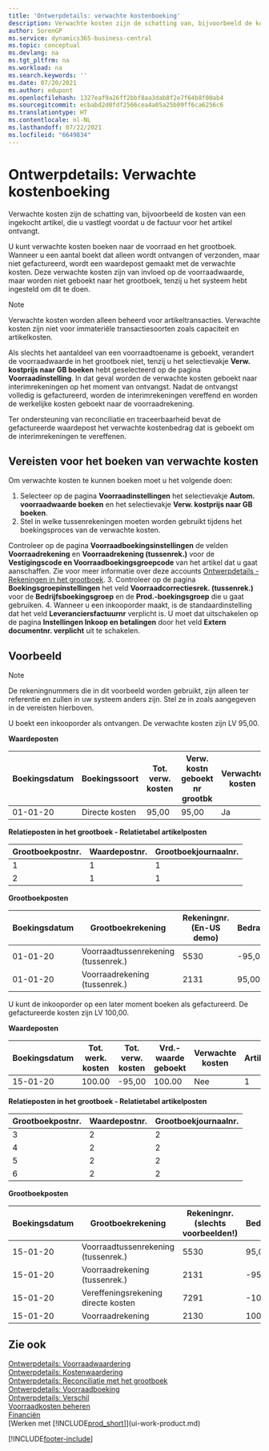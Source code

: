 ```yaml
---
title: 'Ontwerpdetails: verwachte kostenboeking'
description: Verwachte kosten zijn de schatting van, bijvoorbeeld de kosten van een ingekocht artikel, die u vastlegt voordat u de factuur voor het artikel ontvangt.
author: SorenGP
ms.service: dynamics365-business-central
ms.topic: conceptual
ms.devlang: na
ms.tgt_pltfrm: na
ms.workload: na
ms.search.keywords: ''
ms.date: 07/20/2021
ms.author: edupont
ms.openlocfilehash: 1327eaf9a26ff2bbf8aa3dab8f2e7f64b8f00ab4
ms.sourcegitcommit: ecbabd2d0fdf2566cea4a05a25b09ff6ca6256c6
ms.translationtype: HT
ms.contentlocale: nl-NL
ms.lasthandoff: 07/22/2021
ms.locfileid: "6649834"
---
```

# <a name="design-details-expected-cost-posting"></a>Ontwerpdetails: Verwachte kostenboeking
Verwachte kosten zijn de schatting van, bijvoorbeeld de kosten van een ingekocht artikel, die u vastlegt voordat u de factuur voor het artikel ontvangt.  

 U kunt verwachte kosten boeken naar de voorraad en het grootboek. Wanneer u een aantal boekt dat alleen wordt ontvangen of verzonden, maar niet gefactureerd, wordt een waardepost gemaakt met de verwachte kosten. Deze verwachte kosten zijn van invloed op de voorraadwaarde, maar worden niet geboekt naar het grootboek, tenzij u het systeem hebt ingesteld om dit te doen.  

> [!NOTE]  
>  Verwachte kosten worden alleen beheerd voor artikeltransacties. Verwachte kosten zijn niet voor immateriële transactiesoorten zoals capaciteit en artikelkosten.  

 Als slechts het aantaldeel van een voorraadtoename is geboekt, verandert de voorraadwaarde in het grootboek niet, tenzij u het selectievakje **Verw. kostprijs naar GB boeken** hebt geselecteerd op de pagina **Voorraadinstelling**. In dat geval worden de verwachte kosten geboekt naar interimrekeningen op het moment van ontvangst. Nadat de ontvangst volledig is gefactureerd, worden de interimrekeningen vereffend en worden de werkelijke kosten geboekt naar de voorraadrekening.  

 Ter ondersteuning van reconciliatie en traceerbaarheid bevat de gefactureerde waardepost het verwachte kostenbedrag dat is geboekt om de interimrekeningen te vereffenen.  

## <a name="prerequisites-for-posting-expected-costs"></a>Vereisten voor het boeken van verwachte kosten

Om verwachte kosten te kunnen boeken moet u het volgende doen:
1. Selecteer op de pagina **Voorraadinstellingen** het selectievakje **Autom. voorraadwaarde boeken** en het selectievakje **Verw. kostprijs naar GB boeken**.
2. Stel in welke tussenrekeningen moeten worden gebruikt tijdens het boekingsproces van de verwachte kosten.  

  Controleer op de pagina **Voorraadboekingsinstellingen** de velden **Voorraadrekening** en **Voorraadrekening (tussenrek.)** voor de **Vestigingscode en Voorraadboekingsgroepcode** van het artikel dat u gaat aanschaffen. Zie voor meer informatie over deze accounts [Ontwerpdetails - Rekeningen in het grootboek](design-details-accounts-in-the-general-ledger.md).
3. Controleer op de pagina **Boekingsgroepinstellingen** het veld **Voorraadcorrectiesrek. (tussenrek.)** voor de **Bedrijfsboekingsgroep** en de **Prod.-boekingsgroep** die u gaat gebruiken.
4. Wanneer u een inkooporder maakt, is de standaardinstelling dat het veld **Leveranciersfactuurnr** verplicht is. U moet dat uitschakelen op de pagina **Instellingen Inkoop en betalingen** door het veld **Extern documentnr. verplicht** uit te schakelen.

## <a name="example"></a>Voorbeeld  

> [!NOTE]  
> De rekeningnummers die in dit voorbeeld worden gebruikt, zijn alleen ter referentie en zullen in uw systeem anders zijn. Stel ze in zoals aangegeven in de vereisten hierboven.

U boekt een inkooporder als ontvangen. De verwachte kosten zijn LV 95,00.  

 **Waardeposten**  

|Boekingsdatum|Boekingssoort|Tot. verw. kosten|Verw. kostn geboekt nr grootbk|Verwachte kosten|Artikelpostnr.|Volgnummer|  
|------------------|----------------|------------------------------|----------------------------------|-------------------|---------------------------|---------------|  
|01-01-20|Directe kosten|95,00|95,00|Ja|1|1|  

 **Relatieposten in het grootboek - Relatietabel artikelposten**  

|Grootboekpostnr.|Waardepostnr.|Grootboekjournaalnr.|  
|--------------------|---------------------|-----------------------|  
|1|1|1|  
|2|1|1|  

 **Grootboekposten**  

|Boekingsdatum|Grootboekrekening|Rekeningnr. (En-US demo)|Bedrag|Volgnummer|  
|------------------|------------------|---------------------------------|------------|---------------|  
|01-01-20|Voorraadtussenrekening (tussenrek.)|5530|-95,00|2|  
|01-01-20|Voorraadrekening (tussenrek.)|2131|95,00|1|  

 U kunt de inkooporder op een later moment boeken als gefactureerd. De gefactureerde kosten zijn LV 100,00.  

 **Waardeposten**  

|Boekingsdatum|Tot. werk. kosten|Tot. verw. kosten|Vrd.-waarde geboekt|Verwachte kosten|Artikelpostnr.|Volgnummer|  
|------------------|----------------------------|------------------------------|-------------------------|-------------------|---------------------------|---------------|  
|15-01-20|100.00|-95,00|100.00|Nee|1|2|  

 **Relatieposten in het grootboek - Relatietabel artikelposten**  

|Grootboekpostnr.|Waardepostnr.|Grootboekjournaalnr.|  
|--------------------|---------------------|-----------------------|  
|3|2|2|  
|4|2|2|  
|5|2|2|  
|6|2|2|  

 **Grootboekposten**  

|Boekingsdatum|Grootboekrekening|Rekeningnr. (slechts voorbeelden!)|Bedrag|Volgnummer|  
|------------------|------------------|---------------------------------|------------|---------------|  
|15-01-20|Voorraadtussenrekening (tussenrek.)|5530|95,00|4|  
|15-01-20|Voorraadrekening (tussenrek.)|2131|-95,00|3|  
|15-01-20|Vereffeningsrekening directe kosten|7291|-100|6|  
|15-01-20|Voorraadrekening|2130|100|5|  

## <a name="see-also"></a>Zie ook
 [Ontwerpdetails: Voorraadwaardering](design-details-inventory-costing.md)   
 [Ontwerpdetails: Kostenwaardering](design-details-cost-adjustment.md)   
 [Ontwerpdetails: Reconciliatie met het grootboek](design-details-reconciliation-with-the-general-ledger.md)   
 [Ontwerpdetails: Voorraadboeking](design-details-inventory-posting.md)   
 [Ontwerpdetails: Verschil](design-details-variance.md)  
 [Voorraadkosten beheren](finance-manage-inventory-costs.md)  
 [Financiën](finance.md)  
 [Werken met [!INCLUDE[prod_short](includes/prod_short.md)]](ui-work-product.md)


[!INCLUDE[footer-include](includes/footer-banner.md)]
